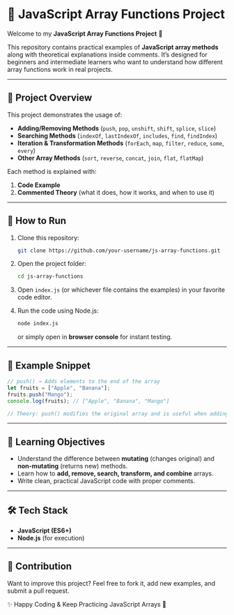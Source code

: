 # 📘 JavaScript Array Functions Project

Welcome to my **JavaScript Array Functions Project** 👋

This repository contains practical examples of **JavaScript array methods** along with theoretical explanations inside comments. It’s designed for beginners and intermediate learners who want to understand how different array functions work in real projects.

---

## 📂 Project Overview

This project demonstrates the usage of:

* **Adding/Removing Methods** (`push`, `pop`, `unshift`, `shift`, `splice`, `slice`)
* **Searching Methods** (`indexOf`, `lastIndexOf`, `includes`, `find`, `findIndex`)
* **Iteration & Transformation Methods** (`forEach`, `map`, `filter`, `reduce`, `some`, `every`)
* **Other Array Methods** (`sort`, `reverse`, `concat`, `join`, `flat`, `flatMap`)

Each method is explained with:

1. **Code Example**
2. **Commented Theory** (what it does, how it works, and when to use it)

---

## 🚀 How to Run

1. Clone this repository:

   ```bash
   git clone https://github.com/your-username/js-array-functions.git
   ```
2. Open the project folder:

   ```bash
   cd js-array-functions
   ```
3. Open `index.js` (or whichever file contains the examples) in your favorite code editor.
4. Run the code using Node.js:

   ```bash
   node index.js
   ```

   or simply open in **browser console** for instant testing.

---

## 📖 Example Snippet

```js
// push() → Adds elements to the end of the array
let fruits = ["Apple", "Banana"];
fruits.push("Mango");
console.log(fruits); // ["Apple", "Banana", "Mango"]

// Theory: push() modifies the original array and is useful when adding new items at the end.
```

---

## 🎯 Learning Objectives

* Understand the difference between **mutating** (changes original) and **non-mutating** (returns new) methods.
* Learn how to **add, remove, search, transform, and combine** arrays.
* Write clean, practical JavaScript code with proper comments.

---

## 🛠️ Tech Stack

* **JavaScript (ES6+)**
* **Node.js** (for execution)

---

## 🤝 Contribution

Want to improve this project? Feel free to fork it, add new examples, and submit a pull request.



✨ Happy Coding & Keep Practicing JavaScript Arrays 🚀
